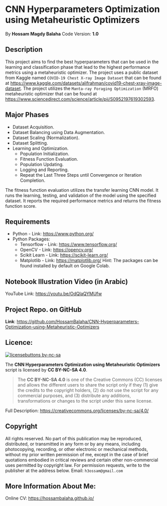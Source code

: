 # CNN Hyperparameters Optimization using Metaheuristic Optimizers
By **Hossam Magdy Balaha**
Code Version: **1.0**

## Description
This project aims to find the best hyperparameters that can be used in the learning and classification phase that lead to the highest performance metrics using a metaheuristic optimizer. The project uses a public dataset from Kaggle named `COVID-19 Chest X-ray Image Dataset` that can be found at https://www.kaggle.com/datasets/alifrahman/covid19-chest-xray-image-dataset. The project utilizes the `Manta-ray Foraging Optimization` (MRFO) metaheuristic optimizer that can be found at https://www.sciencedirect.com/science/article/pii/S0952197619302593.

## Major Phases
- Dataset Acquisition.
- Dataset Balancing using Data Augmentation.
- Dataset Scaling (Normalization).
- Dataset Splitting.
- Learning and Optimization.
	- Population Initialization.
	- Fitness Function Evaluation.
	- Population Updating.
	- Logging and Reporting.
	- Repeat the Last Three Steps until Convergence or Iteration Completion.

The fitness function evaluation utilizes the transfer learning CNN model. It runs the learning, testing, and validation of the model using the specified dataset. It reports the required performance metrics and returns the fitness function score.

## Requirements
- Python - Link: https://www.python.org/
- Python Packages:
	- Tensorflow - Link: https://www.tensorflow.org/
	- OpenCV - Link: https://opencv.org/
	- Scikit Learn - Link: https://scikit-learn.org/
	- Matplotlib - Link: https://matplotlib.org/
Hint: The packages can be found installed by default on Google Colab.

## Notebook Illustration Video (in Arabic)
YouTube Link: https://youtu.be/OdQlaQYMUfw

## Project Repo. on GitHub
**Link**: https://github.com/HossamBalaha/CNN-Hyperparameters-Optimization-using-Metaheuristic-Optimizers

## Licence:
[![licensebuttons by-nc-sa](https://licensebuttons.net/l/by-nc-sa/3.0/88x31.png)](https://creativecommons.org/licenses/by-nc-sa/4.0)

The **CNN Hyperparameters Optimization using Metaheuristic Optimizers** script is licensed by **CC BY-NC-SA 4.0**.

>The **CC BY-NC-SA 4.0** is one of the Creative Commons (CC) licenses and allows the different users to share the script only if they (1) give the credits to the copyright holders, (2) do not use the script for any commercial purposes, and (3) distribute any additions, transformations or changes to the script under this same license.

Full Description: https://creativecommons.org/licenses/by-nc-sa/4.0/

## Copyright
All rights reserved. No part of this publication may be reproduced, distributed, or transmitted in any form or by any means, including photocopying, recording, or other electronic or mechanical methods, without my prior written permission of me, except in the case of brief quotations embodied in critical reviews and certain other non-commercial uses permitted by copyright law. For permission requests, write to the publisher at the address below.
Email: `h3ossam@gmail.com`

## More Information About Me:
Online CV: https://hossambalaha.github.io/